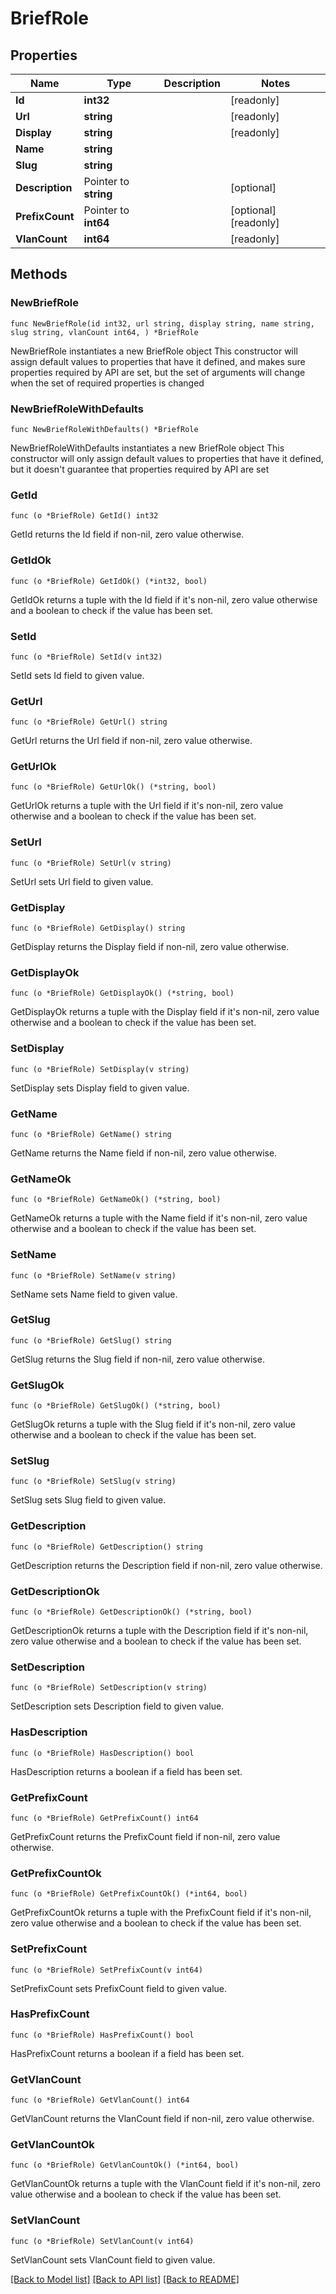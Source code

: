 # BriefRole

## Properties

Name | Type | Description | Notes
------------ | ------------- | ------------- | -------------
**Id** | **int32** |  | [readonly] 
**Url** | **string** |  | [readonly] 
**Display** | **string** |  | [readonly] 
**Name** | **string** |  | 
**Slug** | **string** |  | 
**Description** | Pointer to **string** |  | [optional] 
**PrefixCount** | Pointer to **int64** |  | [optional] [readonly] 
**VlanCount** | **int64** |  | [readonly] 

## Methods

### NewBriefRole

`func NewBriefRole(id int32, url string, display string, name string, slug string, vlanCount int64, ) *BriefRole`

NewBriefRole instantiates a new BriefRole object
This constructor will assign default values to properties that have it defined,
and makes sure properties required by API are set, but the set of arguments
will change when the set of required properties is changed

### NewBriefRoleWithDefaults

`func NewBriefRoleWithDefaults() *BriefRole`

NewBriefRoleWithDefaults instantiates a new BriefRole object
This constructor will only assign default values to properties that have it defined,
but it doesn't guarantee that properties required by API are set

### GetId

`func (o *BriefRole) GetId() int32`

GetId returns the Id field if non-nil, zero value otherwise.

### GetIdOk

`func (o *BriefRole) GetIdOk() (*int32, bool)`

GetIdOk returns a tuple with the Id field if it's non-nil, zero value otherwise
and a boolean to check if the value has been set.

### SetId

`func (o *BriefRole) SetId(v int32)`

SetId sets Id field to given value.


### GetUrl

`func (o *BriefRole) GetUrl() string`

GetUrl returns the Url field if non-nil, zero value otherwise.

### GetUrlOk

`func (o *BriefRole) GetUrlOk() (*string, bool)`

GetUrlOk returns a tuple with the Url field if it's non-nil, zero value otherwise
and a boolean to check if the value has been set.

### SetUrl

`func (o *BriefRole) SetUrl(v string)`

SetUrl sets Url field to given value.


### GetDisplay

`func (o *BriefRole) GetDisplay() string`

GetDisplay returns the Display field if non-nil, zero value otherwise.

### GetDisplayOk

`func (o *BriefRole) GetDisplayOk() (*string, bool)`

GetDisplayOk returns a tuple with the Display field if it's non-nil, zero value otherwise
and a boolean to check if the value has been set.

### SetDisplay

`func (o *BriefRole) SetDisplay(v string)`

SetDisplay sets Display field to given value.


### GetName

`func (o *BriefRole) GetName() string`

GetName returns the Name field if non-nil, zero value otherwise.

### GetNameOk

`func (o *BriefRole) GetNameOk() (*string, bool)`

GetNameOk returns a tuple with the Name field if it's non-nil, zero value otherwise
and a boolean to check if the value has been set.

### SetName

`func (o *BriefRole) SetName(v string)`

SetName sets Name field to given value.


### GetSlug

`func (o *BriefRole) GetSlug() string`

GetSlug returns the Slug field if non-nil, zero value otherwise.

### GetSlugOk

`func (o *BriefRole) GetSlugOk() (*string, bool)`

GetSlugOk returns a tuple with the Slug field if it's non-nil, zero value otherwise
and a boolean to check if the value has been set.

### SetSlug

`func (o *BriefRole) SetSlug(v string)`

SetSlug sets Slug field to given value.


### GetDescription

`func (o *BriefRole) GetDescription() string`

GetDescription returns the Description field if non-nil, zero value otherwise.

### GetDescriptionOk

`func (o *BriefRole) GetDescriptionOk() (*string, bool)`

GetDescriptionOk returns a tuple with the Description field if it's non-nil, zero value otherwise
and a boolean to check if the value has been set.

### SetDescription

`func (o *BriefRole) SetDescription(v string)`

SetDescription sets Description field to given value.

### HasDescription

`func (o *BriefRole) HasDescription() bool`

HasDescription returns a boolean if a field has been set.

### GetPrefixCount

`func (o *BriefRole) GetPrefixCount() int64`

GetPrefixCount returns the PrefixCount field if non-nil, zero value otherwise.

### GetPrefixCountOk

`func (o *BriefRole) GetPrefixCountOk() (*int64, bool)`

GetPrefixCountOk returns a tuple with the PrefixCount field if it's non-nil, zero value otherwise
and a boolean to check if the value has been set.

### SetPrefixCount

`func (o *BriefRole) SetPrefixCount(v int64)`

SetPrefixCount sets PrefixCount field to given value.

### HasPrefixCount

`func (o *BriefRole) HasPrefixCount() bool`

HasPrefixCount returns a boolean if a field has been set.

### GetVlanCount

`func (o *BriefRole) GetVlanCount() int64`

GetVlanCount returns the VlanCount field if non-nil, zero value otherwise.

### GetVlanCountOk

`func (o *BriefRole) GetVlanCountOk() (*int64, bool)`

GetVlanCountOk returns a tuple with the VlanCount field if it's non-nil, zero value otherwise
and a boolean to check if the value has been set.

### SetVlanCount

`func (o *BriefRole) SetVlanCount(v int64)`

SetVlanCount sets VlanCount field to given value.



[[Back to Model list]](../README.md#documentation-for-models) [[Back to API list]](../README.md#documentation-for-api-endpoints) [[Back to README]](../README.md)


